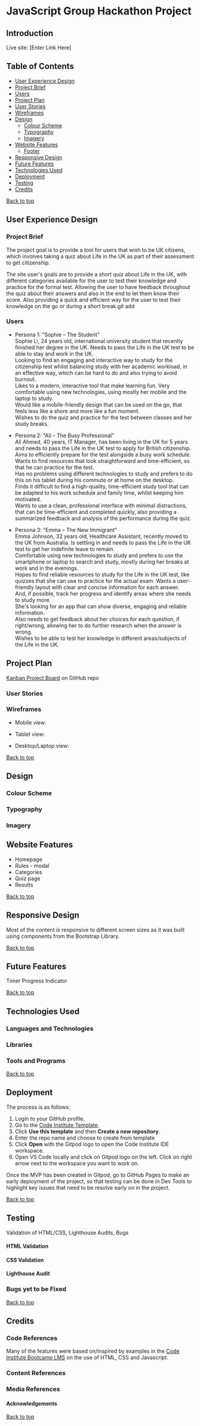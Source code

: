 # JavaScript Group Hackathon Project <a id="top"/>

## Introduction

Live site: [Enter Link Here]

## Table of Contents
- [User Experience Design](#user-experience-design)
- [Project Brief](#project-brief)
- [Users](#users)
- [Project Plan](#project-plan)
- [User Stories](#user-stories)
- [Wireframes](#wireframes)
- [Design](#design)
    - [Colour Scheme](#colour-scheme)
    - [Typography](#typography)
    - [Imagery](#imagery)
- [Website Features](#website-features)
    - [Footer](#footer)
- [Responsive Design](#responsive-design)
- [Future Features](#future-features)
- [Technologies Used](#technologies-used)
- [Deployment](#deployment)
- [Testing](#testing)
- [Credits](#credits)

[Back to top](#top)

## User Experience Design

### Project Brief
The project goal is to provide a tool for users that wish to be UK citizens, which involves taking a quiz about Life in the UK as part of their assessment to get citizenship.

The site user's goals are to provide a short quiz about Life in the UK, with different categories available for the user to test their knowledge and practice for the formal test.
Allowing the user to have feedback throughout the quiz about their answers and also in the end to let them know their score.
Also providing a quick and efficient way for the user to test their knowledge on the go or during a short break.git add

### Users

- Persona 1: "Sophie – The Student"<br>
Sophie Li, 24 years old, international university student that recently finished her degree in the UK. Needs to pass the Life in the UK test to be able to stay and work in the UK.<br>
Looking to find an engaging and interactive way to study for the citizenship test whilst balancing study with her academic workload, in an effective way, which can be hard to do and also trying to avoid burnout.<br>
Likes to a modern, interactive tool that make learning fun. Very comfortable using new technologies, using mostly her mobile and the laptop to study.<br>
Would like a mobile-friendly design that can be used on the go, that feels less like a shore and more like a fun moment.<br>
Wishes to do the quiz and practice for the test between classes and her study breaks.

- Persona 2: "Ali – The Busy Professional"<br>
Ali Ahmed, 40 years, IT Manager, has been living in the UK for 5 years and needs to pass the Life in the UK test to apply for British citizenship.<br>
Aims to efficiently prepare for the test alongside a busy work     schedule.<br>
Wants to find resources that look straightforward and time-efficient, so that he can practice for the test.<br>
Has no problems using different technologies to study and prefers to do this on his tablet during his commute or at home on the desktop.<br>
Finds it difficult to find a high-quality, time-efficient study tool that can be adapted to his work schedule and family time, whilst keeping him motivated.<br>
Wants to use a clean, professional interface with minimal distractions, that can be time-efficient and completed quickly, also providing a summarized feedback and analysis of the performance during the quiz.

- Persona 3: "Emma – The New Immigrant"<br>
Emma Johnson, 32 years old, Healthcare Assistant, recently moved to the UK from Australia. Is settling in and needs to pass the Life in the UK test to get her indefinite leave to remain.<br>
Comfortable using new technologies to study and prefers to use the smartphone or laptop to search and study, mostly during her breaks at work and in the evenings.<br>
Hopes to find reliable resources to study for the Life in the UK test, like quizzes that she can use to practice for the actual exam. Wants a user-friendly layout with clear and concise information for each answer.<br>
And, if possible, track her progress and identify areas where she needs to study more.<br>
She's looking for an app that can show diverse, engaging and reliable information.<br>
Also needs to get feedback about her choices for each question, if right/wrong, allowing her to do further research when the answer is wrong.<br>
Wishes to be able to test her knowledge in different areas/subjects of the Life in the UK.

## Project Plan
[Kanban Project Board](https://github.com/users/Carlos-n21/projects/12/views/1?visibleFields=%5B%22Title%22%2C%22Assignees%22%2C%22Status%22%2C%22Labels%22%5D) on GitHub repo

### User Stories


### Wireframes

- Mobile view:
  <img src="">
  
- Tablet view:
  <img src="">
  
- Desktop/Laptop view:
  <img src="">

[Back to top](#top)

## Design
### Colour Scheme


### Typography

### Imagery


## Website Features
- Homepage
- Rules - modal
- Categories
- Quiz page
- Results

[Back to top](#top)

## Responsive Design
Most of the content is responsive to different screen sizes as it was built using components from the Bootstrap Library.

[Back to top](#top)

## Future Features
Timer
Progress Indicator

[Back to top](#top)

## Technologies Used
### Languages and Technologies


### Libraries

### Tools and Programs


[Back to top](#top)

## Deployment

The process is as follows:
1. Login to your GitHub profile.
2. Go to the [Code Institute Template](https://github.com/Code-Institute-Org/ci-full-template).
3. Click **Use this template** and then **Create a new repository**.
4. Enter the repo name and choose to create from template
5. Click **Open** with the Gitpod logo to open the Code Institute IDE workspace.
6. Open VS Code locally and click on Gitpod logo on the left. Click on right arrow next to the workspace you want to work on.
 
Once the MVP has been created in Gitpod, go to GitHub Pages to make an early deployment of the project, so that testing can be done in Dev Tools to highlight key issues that need to be resolve early on in the project.

[Back to top](#top)

## Testing
Validation of HTML/CSS, Lighthouse Audits, Bugs
#### HTML Validation

#### CSS Validation

#### Lighthouse Audit

### Bugs yet to be Fixed

[Back to top](#top)

## Credits
### Code References
Many of the features were based on/inspired by examples in the [Code Institute Bootcamp LMS](https://learn.codeinstitute.net/dashboard) on the use of HTML, CSS and Javascript.

### Content References


### Media References


#### Acknowledgements


[Back to top](#top)
